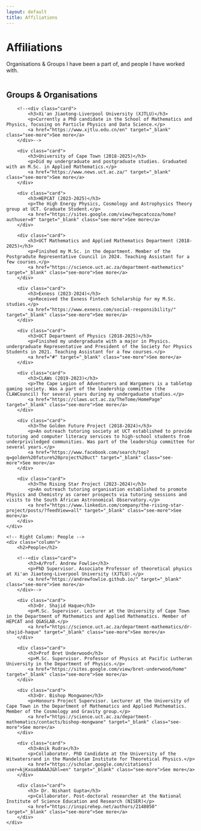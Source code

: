 ```yaml
---
layout: default
title: Affiliations
---
```


# Affiliations

Organisations & Groups I have been a part of, and people I have worked with.

<!-- Two Columns -->
<div class="affiliations-container">
    <!-- Left Column: Groups & Organisations -->
    <div class="column">
        <h2>Groups & Organisations</h2>
        
        <!--<div class="card">
            <h3>Xi'an Jiaotong-Liverpool University (XJTLU)</h3>
            <p>Currently a PhD candidate in the School of Mathematics and Physics, focusing on Particle Physics and Data Science.</p>
            <a href="https://www.xjtlu.edu.cn/en" target="_blank" class="see-more">See more</a>
        </div>-->
        
        <div class="card">
            <h3>University of Cape Town (2018-2025)</h3>
            <p>Did my undergraduate and postgraduate studies. Graduated with an M.Sc. in Applied Mathematics.</p>
            <a href="https://www.news.uct.ac.za/" target="_blank" class="see-more">See more</a>
        </div>
        
        <div class="card">
            <h3>HEPCAT (2023-2025)</h3>
            <p>The High Energy Physics, Cosmology and Astrophysics Theory group at UCT. Graduate Student.</p>
            <a href="https://sites.google.com/view/hepcatcoza/home?authuser=0" target="_blank" class="see-more">See more</a>
        </div>
        
        <div class="card">
            <h3>UCT Mathematics and Applied Mathematics Department (2018-2025)</h3>
            <p>Finished my M.Sc. in the department. Member of the Postgradute Representative Council in 2024. Teaching Assistant for a few courses.</p>
            <a href="https://science.uct.ac.za/department-mathematics" target="_blank" class="see-more">See more</a>
        </div>
        
        <div class="card">
            <h3>Exness (2023-2024)</h3>
            <p>Received the Exness Fintech Scholarship for my M.Sc. studies.</p>
            <a href="https://www.exness.com/social-responsibility/" target="_blank" class="see-more">See more</a>
        </div>
        
        <div class="card">
            <h3>UCT Department of Physics (2018-2025)</h3>
            <p>Finished my undergraduate with a major in Physics. undergraduate Representative and President of the Society for Physics Students in 2021. Teaching Assistant for a few courses.</p>
            <a href="#" target="_blank" class="see-more">See more</a>
        </div>
        
        <div class="card">
            <h3>CLAWs (2019-2023)</h3>
            <p>The Cape Legion of Adventurers and Wargamers is a tabletop gaming society. Was a part of the leadership committee (the CLAWCouncil) for several years during my undergaduate studies.</p>
            <a href="https://claws.uct.ac.za/TheTome/HomePage" target="_blank" class="see-more">See more</a>
        </div>
        
        <div class="card">
            <h3>The Golden Future Project (2018-2024)</h3>
            <p>An outreach tutoring society at UCT established to provide tutoring and computer literacy services to high-school students from underpriviledged communities. Was part of the leadership committee for several years.</p>
            <a href="https://www.facebook.com/search/top?q=golden%20future%20project%20uct" target="_blank" class="see-more">See more</a>
        </div>
        
        <div class="card">
            <h3>The Rising Star Project (2023-2024)</h3>
            <p>An outreach tutoring organisation established to promote Physics and Chemistry as career prospects via tutoring sessions and visits to the South African Astronomical Observatory.</p>
            <a href="https://www.linkedin.com/company/the-rising-star-project/posts/?feedView=all" target="_blank" class="see-more">See more</a>
        </div>
    </div>

    <!-- Right Column: People -->
    <div class="column">
        <h2>People</h2>
        
        <!--<div class="card">
            <h3>A/Prof. Andrew Fowlie</h3>
            <p>PhD Supervisor. Associate Professor of theoretical physics at Xi'an Jiaotong-Liverpool University (XJTLU).</p>
            <a href="https://andrewfowlie.github.io/" target="_blank" class="see-more">See more</a>
        </div>-->
        
        <div class="card">
            <h3>Dr. Shajid Haque</h3>
            <p>M.Sc. Supervisor. Lecturer at the University of Cape Town in the Department of Mathematics and Applied Mathematics. Member of HEPCAT and QGASLAB.</p>
            <a href="https://science.uct.ac.za/department-mathematics/dr-shajid-haque" target="_blank" class="see-more">See more</a>
        </div>
        
        <div class="card">
            <h3>Prof Bret Underwood</h3>
            <p>M.Sc. Supervisor. Professor of Physics at Pacific Lutheran University in the Department of Physics.</p>
            <a href="https://sites.google.com/view/bret-underwood/home" target="_blank" class="see-more">See more</a>
        </div>
        
        <div class="card">
            <h3>Dr. Bishop Mongwane</h3>
            <p>Honours Project Supervisor. Lecturer at the University of Cape Town in the Department of Mathematics and Applied Mathematics. Member of the Cosmology and Gravity group.</p>
            <a href="https://science.uct.ac.za/department-mathematics/contacts/bishop-mongwane" target="_blank" class="see-more">See more</a>
        </div>
        
        <div class="card">
            <h3>Anik Rudra</h3>
            <p>Collaborator. PhD Candidate at the University of the Witwatersrand in the Mandelstam Institute for Theoretical Physics.</p>
            <a href="https://scholar.google.com/citations?user=kjKxoa8AAAAJ&hl=en" target="_blank" class="see-more">See more</a>
        </div>
        
        <div class="card">
            <h3> Dr. Nishant Gupta</h3>
            <p>Collaborator. Post-doctoral researcher at the National Institute of Science Education and Research (NISER)</p>
            <a href="https://inspirehep.net/authors/2148050" target="_blank" class="see-more">See more</a>
        </div>
    </div>
</div>